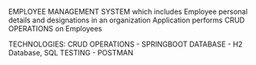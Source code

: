 EMPLOYEE MANAGEMENT SYSTEM which includes Employee personal details and designations in an organization
Application performs CRUD OPERATIONS on Employees 

TECHNOLOGIES:
      CRUD OPERATIONS - SPRINGBOOT
      DATABASE - H2 Database, SQL
      TESTING - POSTMAN
